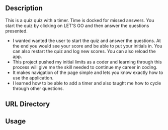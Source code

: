 ## Description

This is a quiz quiz with a timer. Time is docked for missed answers. You start the quiz by clicking on LET'S GO and then answer the questions presented.

- I wanted wanted the user to start the quiz and answer the questions. At the end you would see your score and be able to put your initials in. You can also restart the quiz and log new scores. You can also reload the app.
- This project pushed my initial limits as a coder and learning through this process will give me the skill needed to continue my career in coding.
- It makes navigation of the page simple and lets you know exactly how to use the application.
- I learned how to be able to add a timer and also taught me how to cycle through other questions.

## URL Directory

## Usage
